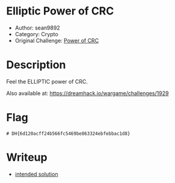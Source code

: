 # Elliptic Power of CRC

- Author: sean9892
- Category: Crypto
- Original Challenge: [Power of CRC](https://dreamhack.io/wargame/challenges/1900)

# Description

Feel the ELLIPTIC power of CRC.

Also available at: https://dreamhack.io/wargame/challenges/1929

# Flag

`# DH{6d120acff24b566fc5469be863324ebfebbac1d8}`

# Writeup

- [intended solution](solution/README.md)